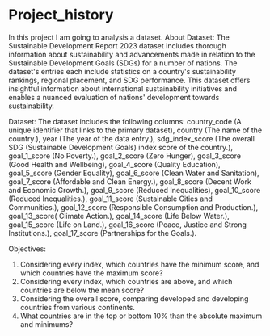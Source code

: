 # Project_history
In this project I am going to analysis a dataset.
About Dataset:
The Sustainable Development Report 2023 dataset includes thorough information about sustainability and advancements
 made in relation to the Sustainable Development Goals (SDGs) for a number of nations.
 The dataset's entries each include statistics on a country's sustainability rankings,
 regional placement, and SDG performance. This dataset offers insightful information about
 international sustainability initiatives and enables a nuanced evaluation of nations' development
 towards sustainability.

Dataset:
 The dataset includes the following columns:
 country_code (A unique identifier that links to the primary dataset),
 country (The name of the country.), year (The year of the data entry.),
 sdg_index_score (The overall SDG (Sustainable Development Goals) index score of the country.),
 goal_1_score (No Poverty.),
 goal_2_score (Zero Hunger), 
 goal_3_score (Good Health and Wellbeing),
 goal_4_score (Quality Education),
 goal_5_score (Gender Equality),
 goal_6_score (Clean Water and Sanitation),
 goal_7_score (Affordable and Clean Energy.),
 goal_8_score (Decent Work and Economic Growth.),
 goal_9_score (Reduced Inequalities),
 goal_10_score (Reduced Inequalities.),
 goal_11_score (Sustainable Cities and Communities.), 
 goal_12_score (Responsible Consumption and Production.),
 goal_13_score( Climate Action.), 
 goal_14_score (Life Below Water.),
 goal_15_score (Life on Land.),
 goal_16_score (Peace, Justice and Strong Institutions.),
 goal_17_score (Partnerships for the Goals.).

Objectives:
1.	Considering every index, which countries have the minimum score, and which countries have the maximum score?
2.	Considering every index, which countries are above, and which countries are below the mean score?
3.	Considering the overall score, comparing developed and developing countries from various continents.
4.	What countries are in the top or bottom 10% than the absolute maximum and minimums?

